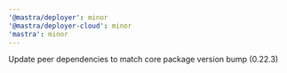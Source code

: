 ```yaml
---
'@mastra/deployer': minor
'@mastra/deployer-cloud': minor
'mastra': minor
---
```


Update peer dependencies to match core package version bump (0.22.3)
